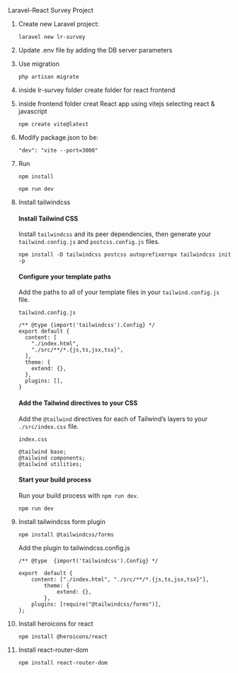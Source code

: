 Laravel-React Survey Project

1. Create new Laravel project:
    ```shell
    laravel new lr-survey
    ```
2. Update .env file by adding the DB server parameters

3. Use migration
    ```shell
    php artisan migrate
    ```
4. inside lr-survey folder create folder for react frontend

5. inside frontend folder creat React app using vitejs selecting react & javascript
    ```shell
    npm create vite@latest
    ```
6. Modify package.json to be:
    ```shell
    "dev": "vite --port=3000"
    ```
7. Run

    ```shell
    npm install

    npm run dev
    ```

8. Install tailwindcss

    #### Install Tailwind CSS

    Install `tailwindcss` and its peer dependencies, then generate your `tailwind.config.js` and `postcss.config.js` files.

    ```
    npm install -D tailwindcss postcss autoprefixernpx tailwindcss init -p
    ```

    #### Configure your template paths

    Add the paths to all of your template files in your `tailwind.config.js` file.

    ```
    tailwind.config.js

    /** @type {import('tailwindcss').Config} */
    export default {
      content: [
        "./index.html",
        "./src/**/*.{js,ts,jsx,tsx}",
      ],
      theme: {
        extend: {},
      },
      plugins: [],
    }
    ```

    #### Add the Tailwind directives to your CSS

    Add the `@tailwind` directives for each of Tailwind’s layers to your `./src/index.css` file.

    ```
    index.css

    @tailwind base;
    @tailwind components;
    @tailwind utilities;
    ```

    #### Start your build process

    Run your build process with `npm run dev`.

    ```
    npm run dev
    ```

9. Install tailwindcss form plugin

    ```
    npm install @tailwindcss/forms
    ```

    Add the plugin to tailwindcss.config.js

    ```
    /** @type  {import('tailwindcss').Config} */

    export  default {
    	content: ["./index.html", "./src/**/*.{js,ts,jsx,tsx}"],
    		theme: {
    			extend: {},
    		},
    	plugins: [require("@tailwindcss/forms")],
    };
    ```

10. Install heroicons for react

    ```
    npm install @heroicons/react
    ```

11. Install react-router-dom
    ```
    npm install react-router-dom
    ```
